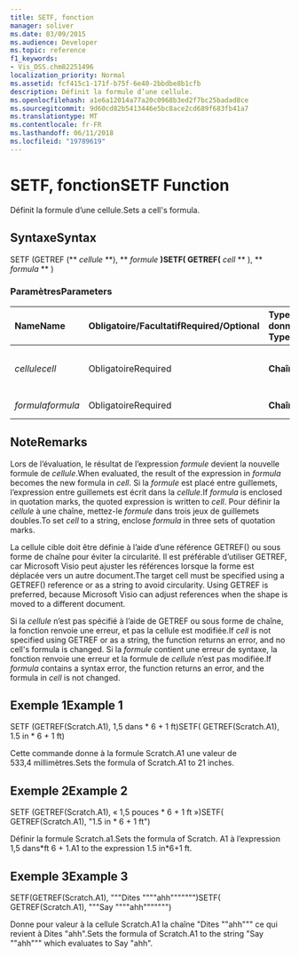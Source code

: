 ```yaml
---
title: SETF, fonction
manager: soliver
ms.date: 03/09/2015
ms.audience: Developer
ms.topic: reference
f1_keywords:
- Vis_DSS.chm82251496
localization_priority: Normal
ms.assetid: fcf415c1-171f-b75f-6e40-2bbdbe8b1cfb
description: Définit la formule d’une cellule.
ms.openlocfilehash: a1e6a12014a77a20c0968b3ed2f7bc25badad8ce
ms.sourcegitcommit: 9d60cd82b5413446e5bc8ace2cd689f683fb41a7
ms.translationtype: MT
ms.contentlocale: fr-FR
ms.lasthandoff: 06/11/2018
ms.locfileid: "19789619"
---
```

# <a name="setf-function"></a><span data-ttu-id="e5811-103">SETF, fonction</span><span class="sxs-lookup"><span data-stu-id="e5811-103">SETF Function</span></span>

<span data-ttu-id="e5811-104">Définit la formule d’une cellule.</span><span class="sxs-lookup"><span data-stu-id="e5811-104">Sets a cell's formula.</span></span> 
  
## <a name="syntax"></a><span data-ttu-id="e5811-105">Syntaxe</span><span class="sxs-lookup"><span data-stu-id="e5811-105">Syntax</span></span>

<span data-ttu-id="e5811-106">SETF (GETREF (** *cellule* **), ** *formule* **)</span><span class="sxs-lookup"><span data-stu-id="e5811-106">SETF( GETREF(** *cell* ** ), ** *formula* ** )</span></span> 
  
### <a name="parameters"></a><span data-ttu-id="e5811-107">Paramètres</span><span class="sxs-lookup"><span data-stu-id="e5811-107">Parameters</span></span>

|<span data-ttu-id="e5811-108">**Name**</span><span class="sxs-lookup"><span data-stu-id="e5811-108">**Name**</span></span>|<span data-ttu-id="e5811-109">**Obligatoire/Facultatif**</span><span class="sxs-lookup"><span data-stu-id="e5811-109">**Required/Optional**</span></span>|<span data-ttu-id="e5811-110">**Type de données**</span><span class="sxs-lookup"><span data-stu-id="e5811-110">**Data Type**</span></span>|<span data-ttu-id="e5811-111">**Description**</span><span class="sxs-lookup"><span data-stu-id="e5811-111">**Description**</span></span>|
|:-----|:-----|:-----|:-----|
| <span data-ttu-id="e5811-112">_cellule_</span><span class="sxs-lookup"><span data-stu-id="e5811-112">_cell_</span></span> <br/> |<span data-ttu-id="e5811-113">Obligatoire</span><span class="sxs-lookup"><span data-stu-id="e5811-113">Required</span></span>  <br/> |<span data-ttu-id="e5811-114">**Chaîne**</span><span class="sxs-lookup"><span data-stu-id="e5811-114">**String**</span></span> <br/> |<span data-ttu-id="e5811-115">La cellule dont la formule à définir.</span><span class="sxs-lookup"><span data-stu-id="e5811-115">The cell whose formula to set.</span></span>  <br/> |
| <span data-ttu-id="e5811-116">_formula_</span><span class="sxs-lookup"><span data-stu-id="e5811-116">_formula_</span></span> <br/> |<span data-ttu-id="e5811-117">Obligatoire</span><span class="sxs-lookup"><span data-stu-id="e5811-117">Required</span></span>  <br/> |<span data-ttu-id="e5811-118">**Chaîne**</span><span class="sxs-lookup"><span data-stu-id="e5811-118">**String**</span></span> <br/> |<span data-ttu-id="e5811-119">Formule à utiliser</span><span class="sxs-lookup"><span data-stu-id="e5811-119">The formula to use.</span></span>  <br/> |
   
## <a name="remarks"></a><span data-ttu-id="e5811-120">Note</span><span class="sxs-lookup"><span data-stu-id="e5811-120">Remarks</span></span>

<span data-ttu-id="e5811-121">Lors de l’évaluation, le résultat de l’expression _formule_ devient la nouvelle formule de _cellule_.</span><span class="sxs-lookup"><span data-stu-id="e5811-121">When evaluated, the result of the expression in  _formula_ becomes the new formula in  _cell_.</span></span> <span data-ttu-id="e5811-122">Si la _formule_ est placé entre guillemets, l’expression entre guillemets est écrit dans la _cellule_.</span><span class="sxs-lookup"><span data-stu-id="e5811-122">If  _formula_ is enclosed in quotation marks, the quoted expression is written to  _cell_.</span></span> <span data-ttu-id="e5811-123">Pour définir la _cellule_ à une chaîne, mettez-le _formule_ dans trois jeux de guillemets doubles.</span><span class="sxs-lookup"><span data-stu-id="e5811-123">To set  _cell_ to a string, enclose  _formula_ in three sets of quotation marks.</span></span> 
  
<span data-ttu-id="e5811-p102">La cellule cible doit être définie à l’aide d’une référence GETREF() ou sous forme de chaîne pour éviter la circularité. Il est préférable d’utiliser GETREF, car Microsoft Visio peut ajuster les références lorsque la forme est déplacée vers un autre document.</span><span class="sxs-lookup"><span data-stu-id="e5811-p102">The target cell must be specified using a GETREF() reference or as a string to avoid circularity. Using GETREF is preferred, because Microsoft Visio can adjust references when the shape is moved to a different document.</span></span>
  
<span data-ttu-id="e5811-126">Si la _cellule_ n’est pas spécifié à l’aide de GETREF ou sous forme de chaîne, la fonction renvoie une erreur, et pas la cellule est modifiée.</span><span class="sxs-lookup"><span data-stu-id="e5811-126">If  _cell_ is not specified using GETREF or as a string, the function returns an error, and no cell's formula is changed.</span></span> <span data-ttu-id="e5811-127">Si la _formule_ contient une erreur de syntaxe, la fonction renvoie une erreur et la formule de _cellule_ n’est pas modifiée.</span><span class="sxs-lookup"><span data-stu-id="e5811-127">If  _formula_ contains a syntax error, the function returns an error, and the formula in  _cell_ is not changed.</span></span> 
  
## <a name="example-1"></a><span data-ttu-id="e5811-128">Exemple 1</span><span class="sxs-lookup"><span data-stu-id="e5811-128">Example 1</span></span>

<span data-ttu-id="e5811-129">SETF (GETREF(Scratch.A1), 1,5 dans \* 6 + 1 ft)</span><span class="sxs-lookup"><span data-stu-id="e5811-129">SETF( GETREF(Scratch.A1), 1.5 in \* 6 + 1 ft)</span></span>
  
<span data-ttu-id="e5811-130">Cette commande donne à la formule Scratch.A1 une valeur de 533,4 millimètres.</span><span class="sxs-lookup"><span data-stu-id="e5811-130">Sets the formula of Scratch.A1 to 21 inches.</span></span>
  
## <a name="example-2"></a><span data-ttu-id="e5811-131">Exemple 2</span><span class="sxs-lookup"><span data-stu-id="e5811-131">Example 2</span></span>

<span data-ttu-id="e5811-132">SETF (GETREF(Scratch.A1), « 1,5 pouces \* 6 + 1 ft »)</span><span class="sxs-lookup"><span data-stu-id="e5811-132">SETF( GETREF(Scratch.A1), "1.5 in \* 6 + 1 ft")</span></span>
  
<span data-ttu-id="e5811-133">Définir la formule Scratch.a1.</span><span class="sxs-lookup"><span data-stu-id="e5811-133">Sets the formula of Scratch.</span></span> <span data-ttu-id="e5811-134">A1 à l’expression 1,5 dans\*ft 6 + 1.</span><span class="sxs-lookup"><span data-stu-id="e5811-134">A1 to the expression 1.5 in\*6+1 ft.</span></span>
  
## <a name="example-3"></a><span data-ttu-id="e5811-135">Exemple 3</span><span class="sxs-lookup"><span data-stu-id="e5811-135">Example 3</span></span>

<span data-ttu-id="e5811-136">SETF(GETREF(Scratch.A1), """Dites """"ahh""""""")</span><span class="sxs-lookup"><span data-stu-id="e5811-136">SETF( GETREF(Scratch.A1), """Say """"ahh""""""")</span></span>
  
<span data-ttu-id="e5811-137">Donne pour valeur à la cellule Scratch.A1 la chaîne "Dites ""ahh""" ce qui revient à Dites "ahh".</span><span class="sxs-lookup"><span data-stu-id="e5811-137">Sets the formula of Scratch.A1 to the string "Say ""ahh""" which evaluates to Say "ahh".</span></span>
  

